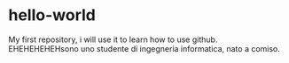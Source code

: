 # hello-world
My first repository, i will use it to learn how to use github. 
EHEHEHEHEHsono uno studente di ingegneria informatica, nato a comiso.